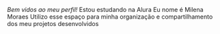 *Bem vidos ao meu perfil!*
Estou estudando na Alura
Eu nome é Milena Moraes
Utilizo esse espaço para minha organização e compartilhamento dos meu projetos desenvolvidos 
